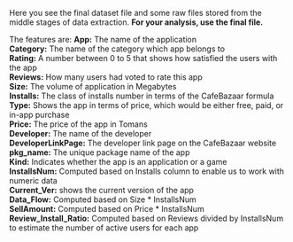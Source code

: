 Here you see the final dataset file and some raw files stored from the middle stages of data extraction.
**For your analysis, use the final file.** 

The features are:
**App:** The name of the application      
**Category:** The name of the category which app belongs to      
**Rating:** A number between 0 to 5 that shows how satisfied the users with the app     
**Reviews:** How many users had voted to rate this app     
**Size:** The volume of application in Megabytes    
**Installs:** The class of installs number in terms of the CafeBazaar formula     
**Type:** Shows the app in terms of price, which would be either free, paid, or in-app purchase     
**Price:** The price of the app in Tomans     
**Developer:** The name of the developer     
**DeveloperLinkPage:** The developer link page on the CafeBazaar website     
**pkg_name:** The unique package name of the app     
**Kind:** Indicates whether the app is an application or a game            
**InstallsNum:** Computed based on Installs column to enable us to work with numeric data     
**Current_Ver:** shows the current version of the app      
**Data_Flow:** Computed based on Size * InstallsNum      
**SellAmount:** Computed based on Price * InstallsNum     
**Review_Install_Ratio:** Computed based on Reviews divided by InstallsNum to estimate the number of active users for each app        
